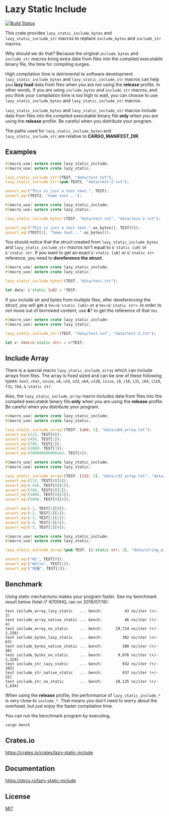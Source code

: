 Lazy Static Include
====================

[![Build Status](https://travis-ci.org/magiclen/lazy-static-include.svg?branch=master)](https://travis-ci.org/magiclen/lazy-static-include)

This crate provides `lazy_static_include_bytes` and `lazy_static_include_str` macros to replace `include_bytes` and `include_str` macros.

Why should we do that?
Because the original `include_bytes` and `include_str` macros bring extra data from files into the compiled executable binary file, the time for compiling surges.

High compilation time is detrimental to software development. `lazy_static_include_bytes` and `lazy_static_include_str` macros can help you **lazy load** data from files
when you are not using the **release** profile. In other words, if you are using `include_bytes` and `include_str` macros, and you think your compilation time is too high to wait,
you can choose to use `lazy_static_include_bytes` and `lazy_static_include_str` macros.

`lazy_static_include_bytes` and `lazy_static_include_str` macros include data from files into the compiled executable binary file **only** when you are using the **release** profile.
Be careful when you distribute your program.

The paths used for `lazy_static_include_bytes` and `lazy_static_include_str` are relative to **CARGO_MANIFEST_DIR**.

## Examples

```rust
#[macro_use] extern crate lazy_static_include;
#[macro_use] extern crate lazy_static;

lazy_static_include_str!(TEST, "data/test.txt");
lazy_static_include_str!(pub TEST2, "data/test-2.txt");

assert_eq!("This is just a test text.", TEST);
assert_eq!(TEST2, "Some text...");
```

```rust
#[macro_use] extern crate lazy_static_include;
#[macro_use] extern crate lazy_static;

lazy_static_include_bytes!(TEST, "data/test.txt", "data/test-2.txt");

assert_eq!("This is just a test text.".as_bytes(), TEST[0]);
assert_eq!(TEST[1], "Some text...".as_bytes());
```

You should notice that the struct created from `lazy_static_include_bytes` and `lazy_static_include_str` macros isn't equal to `&'static [u8]` or `&'static str`.
If you want to get an exact `&'static [u8]` or `&'static str` reference, you need to **dereference the struct**.

```rust
#[macro_use] extern crate lazy_static_include;
#[macro_use] extern crate lazy_static;

lazy_static_include_bytes!(TEST, "data/test.txt");

let data: &'static [u8] = *TEST;
```

If you include str and bytes from multiple files, after dereferencing the struct, you will get a `Vec<&'static [u8]>` or a `Vec<&'static str>`.
In order to not move out of borrowed content, use **&*** to get the reference of that `Vec`.

```rust
#[macro_use] extern crate lazy_static_include;
#[macro_use] extern crate lazy_static;

lazy_static_include_str!(TEST, "data/test.txt", "data/test-2.txt");

let v: &Vec<&'static str> = &*TEST;
```

## Include Array

There is a special macro `lazy_static_include_array` which can include arrays from files.
The array is fixed sized and can be one of these following types: `bool`, `char`, `usize`, `u8`, `u16`, `u32`, `u64`, `u128`, `isize`, `i8`, `i16`, `i32`, `i64`, `i128`, `f32`, `f64`, `&'static str`.

Also, the `lazy_static_include_array` macro includes data from files into the compiled executable binary file **only** when you are using the **release** profile.
Be careful when you distribute your program.

```rust
#[macro_use] extern crate lazy_static_include;
#[macro_use] extern crate lazy_static;

lazy_static_include_array!(TEST: [u64; 5], "data/u64_array.txt");
assert_eq!(123, TEST[0]);
assert_eq!(456, TEST[1]);
assert_eq!(789, TEST[2]);
assert_eq!(1000, TEST[3]);
assert_eq!(500000000000u64, TEST[4]);
```

```rust
#[macro_use] extern crate lazy_static_include;
#[macro_use] extern crate lazy_static;

lazy_static_include_array!(TEST: [i32; 5], "data/i32_array.txt", "data/i32_array-2.txt");
assert_eq!(123, TEST[0][0]);
assert_eq!(-456, TEST[0][1]);
assert_eq!(789, TEST[0][2]);
assert_eq!(1000, TEST[0][3]);
assert_eq!(5000, TEST[0][4]);

assert_eq!(-1, TEST[1][0]);
assert_eq!(-2, TEST[1][1]);
assert_eq!(-3, TEST[1][2]);
assert_eq!(-4, TEST[1][3]);
assert_eq!(-5, TEST[1][4]);
```

```rust
#[macro_use] extern crate lazy_static_include;
#[macro_use] extern crate lazy_static;

lazy_static_include_array!(pub TEST: [&'static str; 3], "data/string_array.txt");

assert_eq!("Hi", TEST[0]);
assert_eq!("Hello", TEST[1]);
assert_eq!("哈囉", TEST[2]);
```

## Benchmark

Using static mechanisms makes your program faster. See my benchmark result below (Intel i7-6700HQ, ran on 2019/07/16):

```text
test include_array_lazy_static   ... bench:          43 ns/iter (+/- 3)
test include_array_native_static ... bench:          46 ns/iter (+/- 4)
test include_array_no_static     ... bench:      29,714 ns/iter (+/- 1,156)
test include_bytes_lazy_static   ... bench:         382 ns/iter (+/- 63)
test include_bytes_native_static ... bench:         380 ns/iter (+/- 30)
test include_bytes_no_static     ... bench:       9,076 ns/iter (+/- 1,224)
test include_str_lazy_static     ... bench:         932 ns/iter (+/- 103)
test include_str_native_static   ... bench:         937 ns/iter (+/- 25)
test include_str_no_static       ... bench:      10,135 ns/iter (+/- 1,634)
```

When using the **release** profile, the performance of `lazy_static_include_*` is very close to `include_*`. That means you don't need to worry about the overhead, but just enjoy the faster compilation time.

You can run the benchmark program by executing,

```bash
cargo bench
```

## Crates.io

https://crates.io/crates/lazy-static-include

## Documentation

https://docs.rs/lazy-static-include

## License

[MIT](LICENSE)